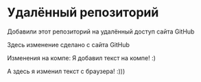 # Удалённый репозиторий


Добавили этот репозиторий на удалённый доступ сайта GitHub

Здесь изменение сделано с сайта GitHub

Изменения на компе:
Я добавил текст на компе! :)


А здесь я изменил текст с браузера! :)))
